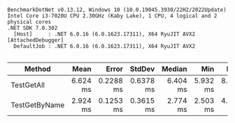 ```

BenchmarkDotNet v0.13.12, Windows 10 (10.0.19045.3930/22H2/2022Update)
Intel Core i3-7020U CPU 2.30GHz (Kaby Lake), 1 CPU, 4 logical and 2 physical cores
.NET SDK 7.0.302
  [Host]     : .NET 6.0.16 (6.0.1623.17311), X64 RyuJIT AVX2 [AttachedDebugger]
  DefaultJob : .NET 6.0.16 (6.0.1623.17311), X64 RyuJIT AVX2


```
| Method        | Mean     | Error     | StdDev    | Median   | Min      | Max      | Allocated |
|-------------- |---------:|----------:|----------:|---------:|---------:|---------:|----------:|
| TestGetAll    | 6.624 ms | 0.2288 ms | 0.6378 ms | 6.404 ms | 5.932 ms | 8.347 ms |  194.6 KB |
| TestGetByName | 2.924 ms | 0.1253 ms | 0.3615 ms | 2.774 ms | 2.503 ms | 4.000 ms |    9.2 KB |
